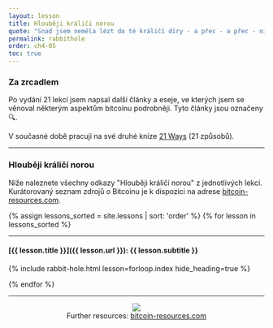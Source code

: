 ```yaml
---
layout: lesson
title: Hlouběji králičí norou
quote: "Snad jsem neměla lézt do té králičí díry - a přec - a přec - nic naplat, zajímavý je tenhle život."
permalink: rabbithole
order: ch4-05
toc: true
---
```


### Za zrcadlem

Po vydání 21 lekcí jsem napsal další články a eseje, ve kterých jsem se 
věnoval některým aspektům bitcoinu podrobněji. Tyto články jsou označeny 🔍.

V současné době pracuji na své druhé knize [21 Ways](http://21waysbook.com/) (21 způsobů).

----

### Hlouběji králičí norou

Níže naleznete všechny odkazy "Hlouběji králičí norou" z jednotlivých lekcí. Kurátorovaný 
seznam zdrojů o Bitcoinu je k dispozici na adrese [bitcoin-resources.com][resources].

{% assign lessons_sorted = site.lessons | sort: 'order' %}
{% for lesson in lessons_sorted %}

---

#### [{{ lesson.title }}]({{ lesson.url }}): {{ lesson.subtitle }}

{% include rabbit-hole.html lesson=forloop.index hide_heading=true %}

{% endfor %}

----

<center>
<figure>
  <a href="https://bitcoin-resources.com"><img src="{{ 'assets/images/bitcoin-resources.png' | absolute_url }}"/></a>
  <figcaption>Further resources: <a href="https://bitcoin-resources.com">bitcoin-resources.com</a></figcaption>
</figure>
</center>

<!-- Links -->
[resources]: https://bitcoin-resources.com
